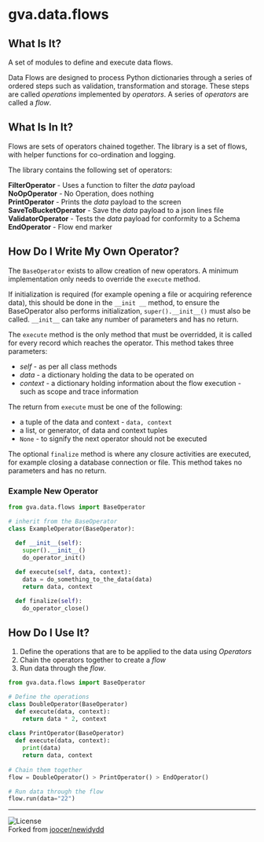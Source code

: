# gva.data.flows

## What Is It?

A set of modules to define and execute data flows.

Data Flows are designed to process Python dictionaries through a series of ordered steps such as validation, transformation and storage. These steps are called _operations_ implemented by _operators_. A series of _operators_ are called a _flow_.

## What Is In It?

Flows are sets of operators chained together. The library is a set of flows, with helper functions for co-ordination and logging.

The library contains the following set of operators:

**FilterOperator** - Uses a function to filter the _data_ payload    
**NoOpOperator** - No Operation, does nothing  
**PrintOperator** - Prints the _data_ payload to the screen  
**SaveToBucketOperator** - Save the _data_ payload to a json lines file  
**ValidatorOperator** - Tests the _data_ payload for conformity to a Schema  
**EndOperator** - Flow end marker  

## How Do I Write My Own Operator?

The `BaseOperator` exists to allow creation of new operators. A minimum implementation only needs to override the `execute` method.

If initialization is required (for example opening a file or acquiring reference data), this should be done in the `__init __` method, to ensure the BaseOperator also performs initialization, `super().__init__()` must also be called. `__init__` can take any number of parameters and has no return.

The `execute` method is the only method that must be overridded, it is called for every record which reaches the operator. This method takes three parameters:

- _self_ - as per all class methods
- _data_ - a dictionary holding the data to be operated on
- _context_ - a dictionary holding information about the flow execution - such as scope and trace information

The return from `execute` must be one of the following:

- a tuple of the data and context - `data, context`
- a list, or generator, of data and context tuples
- `None` - to signify the next operator should not be executed

The optional `finalize` method is where any closure activities are executed, for example closing a database connection or file. This method takes no parameters and has no return.

### Example New Operator
~~~python
from gva.data.flows import BaseOperator

# inherit from the BaseOperator
class ExampleOperator(BaseOperator):
 
  def __init__(self):
    super().__init__()
    do_operator_init()

  def execute(self, data, context):
    data = do_something_to_the_data(data)
    return data, context

  def finalize(self):
    do_operator_close()
~~~


## How Do I Use It?

1) Define the operations that are to be applied to the data using _Operators_
2) Chain the operators together to create a _flow_
3) Run data through the _flow_.

~~~python
from gva.data.flows import BaseOperator

# Define the operations
class DoubleOperator(BaseOperator)
  def execute(data, context):
    return data * 2, context
    
class PrintOperator(BaseOperator)
  def execute(data, context):
    print(data)
    return data, context
    
# Chain them together
flow = DoubleOperator() > PrintOperator() > EndOperator()

# Run data through the flow
flow.run(data="22")
~~~

---  
![License](https://img.shields.io/badge/License-Apache%202.0-blue.svg)  
Forked from [joocer/newidydd](https://github.com/joocer/newidydd) 